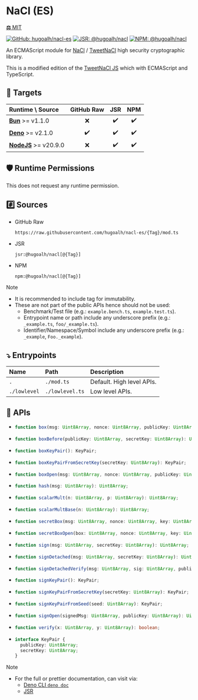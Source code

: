 # NaCl (ES)

[**⚖️** MIT](./LICENSE.md)

[![GitHub: hugoalh/nacl-es](https://img.shields.io/github/v/release/hugoalh/nacl-es?label=hugoalh/nacl-es&labelColor=181717&logo=github&logoColor=ffffff&sort=semver&style=flat "GitHub: hugoalh/nacl-es")](https://github.com/hugoalh/nacl-es)
[![JSR: @hugoalh/nacl](https://img.shields.io/jsr/v/@hugoalh/nacl?label=@hugoalh/nacl&labelColor=F7DF1E&logo=jsr&logoColor=000000&style=flat "JSR: @hugoalh/nacl")](https://jsr.io/@hugoalh/nacl)
[![NPM: @hugoalh/nacl](https://img.shields.io/npm/v/@hugoalh/nacl?label=@hugoalh/nacl&labelColor=CB3837&logo=npm&logoColor=ffffff&style=flat "NPM: @hugoalh/nacl")](https://www.npmjs.com/package/@hugoalh/nacl)

An ECMAScript module for [NaCl](https://nacl.cr.yp.to/) / [TweetNaCl](https://tweetnacl.cr.yp.to/) high security cryptographic library.

This is a modified edition of the [TweetNaCl JS](https://github.com/dchest/tweetnacl-js) which with ECMAScript and TypeScript.

## 🎯 Targets

| **Runtime \\ Source** | **GitHub Raw** | **JSR** | **NPM** |
|:--|:-:|:-:|:-:|
| **[Bun](https://bun.sh/)** >= v1.1.0 | ❌ | ✔️ | ✔️ |
| **[Deno](https://deno.land/)** >= v2.1.0 | ✔️ | ✔️ | ✔️ |
| **[NodeJS](https://nodejs.org/)** >= v20.9.0 | ❌ | ✔️ | ✔️ |

## 🛡️ Runtime Permissions

This does not request any runtime permission.

## #️⃣ Sources

- GitHub Raw
  ```
  https://raw.githubusercontent.com/hugoalh/nacl-es/{Tag}/mod.ts
  ```
- JSR
  ```
  jsr:@hugoalh/nacl[@{Tag}]
  ```
- NPM
  ```
  npm:@hugoalh/nacl[@{Tag}]
  ```

> [!NOTE]
> - It is recommended to include tag for immutability.
> - These are not part of the public APIs hence should not be used:
>   - Benchmark/Test file (e.g.: `example.bench.ts`, `example.test.ts`).
>   - Entrypoint name or path include any underscore prefix (e.g.: `_example.ts`, `foo/_example.ts`).
>   - Identifier/Namespace/Symbol include any underscore prefix (e.g.: `_example`, `Foo._example`).

## ⤵️ Entrypoints

| **Name** | **Path** | **Description** |
|:--|:--|:--|
| `.` | `./mod.ts` | Default. High level APIs. |
| `./lowlevel` | `./lowlevel.ts` | Low level APIs. |

## 🧩 APIs

- ```ts
  function box(msg: Uint8Array, nonce: Uint8Array, publicKey: Uint8Array, secretKey: Uint8Array): Uint8Array;
  ```
- ```ts
  function boxBefore(publicKey: Uint8Array, secretKey: Uint8Array): Uint8Array;
  ```
- ```ts
  function boxKeyPair(): KeyPair;
  ```
- ```ts
  function boxKeyPairFromSecretKey(secretKey: Uint8Array): KeyPair;
  ```
- ```ts
  function boxOpen(msg: Uint8Array, nonce: Uint8Array, publicKey: Uint8Array, secretKey: Uint8Array): Uint8Array | null;
  ```
- ```ts
  function hash(msg: Uint8Array): Uint8Array;
  ```
- ```ts
  function scalarMult(n: Uint8Array, p: Uint8Array): Uint8Array;
  ```
- ```ts
  function scalarMultBase(n: Uint8Array): Uint8Array;
  ```
- ```ts
  function secretBox(msg: Uint8Array, nonce: Uint8Array, key: Uint8Array): Uint8Array;
  ```
- ```ts
  function secretBoxOpen(box: Uint8Array, nonce: Uint8Array, key: Uint8Array): Uint8Array | null;
  ```
- ```ts
  function sign(msg: Uint8Array, secretKey: Uint8Array): Uint8Array;
  ```
- ```ts
  function signDetached(msg: Uint8Array, secretKey: Uint8Array): Uint8Array;
  ```
- ```ts
  function signDetachedVerify(msg: Uint8Array, sig: Uint8Array, publicKey: Uint8Array): boolean;
  ```
- ```ts
  function signKeyPair(): KeyPair;
  ```
- ```ts
  function signKeyPairFromSecretKey(secretKey: Uint8Array): KeyPair;
  ```
- ```ts
  function signKeyPairFromSeed(seed: Uint8Array): KeyPair;
  ```
- ```ts
  function signOpen(signedMsg: Uint8Array, publicKey: Uint8Array): Uint8Array | null;
  ```
- ```ts
  function verify(x: Uint8Array, y: Uint8Array): boolean;
  ```
- ```ts
  interface KeyPair {
    publicKey: Uint8Array;
    secretKey: Uint8Array;
  }
  ```

> [!NOTE]
> - For the full or prettier documentation, can visit via:
>   - [Deno CLI `deno doc`](https://docs.deno.com/runtime/reference/cli/doc/)
>   - [JSR](https://jsr.io/@hugoalh/nacl)
